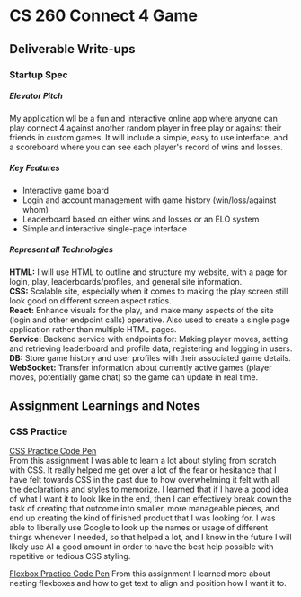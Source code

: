 # CS 260 Connect 4 Game

## Deliverable Write-ups

### Startup Spec

##### Elevator Pitch
My application wll be a fun and interactive online app where anyone can play connect 4 against another random player in free play or against their friends in custom games. It will include a simple, easy to use interface, and a scoreboard where you can see each player's record of wins and losses.

##### Key Features
- Interactive game board
- Login and account management with game history (win/loss/against whom)
- Leaderboard based on either wins and losses or an ELO system
- Simple and interactive single-page interface

##### Represent all Technologies
**HTML:** I will use HTML to outline and structure my website, with a page for login, play, leaderboards/profiles, and general site information.\
**CSS:** Scalable site, especially when it comes to making the play screen still look good on different screen aspect ratios.\
**React:** Enhance visuals for the play, and make many aspects of the site (login and other endpoint calls) operative. Also used to create a single page application rather than multiple HTML pages.\
**Service:** Backend service with endpoints for: Making player moves, setting and retrieving leaderboard and profile data, registering and logging in users.\
**DB:** Store game history and user profiles with their associated game details.\
**WebSocket:** Transfer information about currently active games (player moves, potentially game chat) so the game can update in real time.

## Assignment Learnings and Notes

### CSS Practice

[CSS Practice Code Pen](https://codepen.io/TimmyTheTaterTot/pen/pvgEeMN)\
From this assignment I was able to learn a lot about styling from scratch with CSS. It really helped me get over a lot of the fear or hesitance that I have felt towards CSS in the past due to how overwhelming it felt with all the declarations and styles to memorize. I learned that if I have a good idea of what I want it to look like in the end, then I can effectively break down the task of creating that outcome into smaller, more manageable pieces, and end up creating the kind of finished product that I was looking for. I was able to liberally use Google to look up the names or usage of different things whenever I needed, so that helped a lot, and I know in the future I will likely use AI a good amount in order to have the best help possible with repetitive or tedious CSS styling.

[Flexbox Practice Code Pen](https://codepen.io/TimmyTheTaterTot/pen/PwZKENo)
From this assignment I learned more about nesting flexboxes and how to get text to align and position how I want it to.